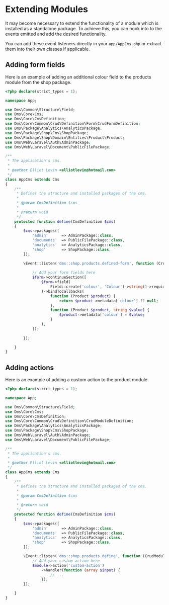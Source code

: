 Extending Modules
=================

It may become necessary to extend the functionality of a module which is installed as a standalone package.
To achieve this, you can hook into to the events emitted and add the desired functionality.

You can add these event listeners directly in your `app/AppCms.php` or extract them into their
own classes if applicable.

## Adding form fields

Here is an example of adding an additional colour field to the products module from the shop package.

```php
<?php declare(strict_types = 1);

namespace App;

use Dms\Common\Structure\Field;
use Dms\Core\Cms;
use Dms\Core\CmsDefinition;
use Dms\Core\Common\Crud\Definition\Form\CrudFormDefinition;
use Dms\Package\Analytics\AnalyticsPackage;
use Dms\Package\Shop\Cms\ShopPackage;
use Dms\Package\Shop\Domain\Entities\Product\Product;
use Dms\Web\Laravel\Auth\AdminPackage;
use Dms\Web\Laravel\Document\PublicFilePackage;

/**
 * The application's cms.
 *
 * @author Elliot Levin <elliotlevin@hotmail.com>
 */
class AppCms extends Cms
{
    /**
     * Defines the structure and installed packages of the cms.
     *
     * @param CmsDefinition $cms
     *
     * @return void
     */
    protected function define(CmsDefinition $cms)
    {
        $cms->packages([
            'admin'      => AdminPackage::class,
            'documents'  => PublicFilePackage::class,
            'analytics'  => AnalyticsPackage::class,
            'shop'       => ShopPackage::class,
        ]);

        \Event::listen('dms::shop.products.defined-form', function (CrudFormDefinition $form) {
            
            // Add your form fields here
            $form->continueSection([
                $form->field(
                    Field::create('colour', 'Colour')->string()->required()
                )->bindToCallbacks(
                    function (Product $product) {
                        return $product->metadata['colour'] ?? null;
                    },
                    function (Product $product, string $value) {
                        $product->metadata['colour'] = $value;
                    }
                ),
            ]);
            
        });

    }
}
```

## Adding actions

Here is an example of adding a custom action to the product module.

```php
<?php declare(strict_types = 1);

namespace App;

use Dms\Common\Structure\Field;
use Dms\Core\Cms;
use Dms\Core\CmsDefinition;
use Dms\Core\Common\Crud\Definition\CrudModuleDefinition;
use Dms\Package\Analytics\AnalyticsPackage;
use Dms\Package\Shop\Cms\ShopPackage;
use Dms\Web\Laravel\Auth\AdminPackage;
use Dms\Web\Laravel\Document\PublicFilePackage;

/**
 * The application's cms.
 *
 * @author Elliot Levin <elliotlevin@hotmail.com>
 */
class AppCms extends Cms
{
    /**
     * Defines the structure and installed packages of the cms.
     *
     * @param CmsDefinition $cms
     *
     * @return void
     */
    protected function define(CmsDefinition $cms)
    {
        $cms->packages([
            'admin'      => AdminPackage::class,
            'documents'  => PublicFilePackage::class,
            'analytics'  => AnalyticsPackage::class,
            'shop'       => ShopPackage::class,
        ]);

        \Event::listen('dms::shop.products.define', function (CrudModuleDefinition $module) {
            // Add your custom action here
            $module->action('custom-action')
                ->handler(function (array $input) {
                    // ...
                });
        });

    }
}
```